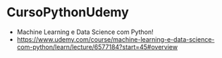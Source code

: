 # CursoPythonUdemy


- Machine Learning e Data Science com Python!
- https://www.udemy.com/course/machine-learning-e-data-science-com-python/learn/lecture/6577184?start=45#overview
